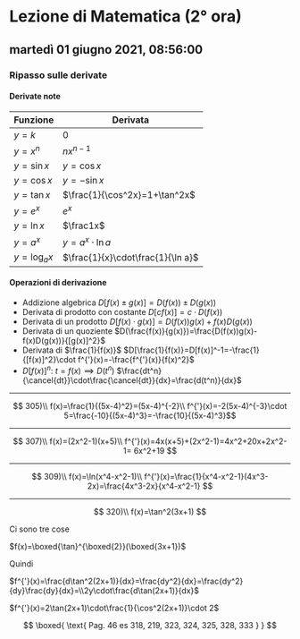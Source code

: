 # Lezione di Matematica (2° ora)

## martedì 01 giugno 2021, 08:56:00

### Ripasso sulle derivate

#### Derivate note

|Funzione|Derivata|
|----|----|
|$y=k$|0|
|$y=x^n$|$nx^{n-1}$|
|$y=\sin x$|$y=\cos x$|
|$y=\cos x$|$y=-\sin x$
|$y=\tan x$|$\frac{1}{\cos^2x}=1+\tan^2x$|
|$y=e^x$|$e^x$|
|$y=\ln x$|$\frac1x$|
|$y=a^x$|$y=a^x\cdot\ln a$|
|$y=\log_{a}x$|$\frac{1}{x}\cdot\frac{1}{\ln a}$

#### Operazioni di derivazione

* Addizione algebrica
 $D[f(x)\pm g(x)]=D(f(x))\pm D(g(x))$
 * Derivata di prodotto con costante
 $D[c f(x)]=c\cdot D(f(x))$
* Derivata di un prodotto
$D[f(x)\cdot g(x)]=D(f(x))g(x)+f(x)D(g(x))$ 
* Derivata di un quoziente
$D(\frac{f(x)}{g(x)})=\frac{D(f(x))g(x)-f(x)D(g(x))}{[g(x)]^2}$
* Derivata di $\frac{1}{f(x)}$
$D[\frac{1}{f(x)}=D[f(x)]^-1=-\frac{1}{[f(x)]^2}\cdot f^{'}(x)=-\frac{f^{'}(x)}{f(x)^2}$
* $D[f(x)]^n$:
$t=f(x)\implies D(t^n)$
$\frac{dt^n}{\cancel{dt}}\cdot\frac{\cancel{dt}}{dx}=\frac{d(t^n)}{dx}$


---

$$
305)\\
f(x)=\frac{1}{(5x-4)^2}=(5x-4)^{-2}\\
f^{'}(x)=-2(5x-4)^{-3}\cdot 5=\frac{-10}{(5x-4)^3}=-\frac{10}{(5x-4)^3}$$

---

$$
307)\\
f(x)=(2x^2-1)(x+5)\\
f^{'}(x)=4x(x+5)+(2x^2-1)=4x^2+20x+2x^2-1=
6x^2+19
$$

---

$$
309)\\
f(x)=\ln(x^4-x^2-1)\\
f^{'}(x)=\frac{1}{x^4-x^2-1}(4x^3-2x)=\frac{4x^3-2x}{x^4-x^2-1}
$$

---

$$
320)\\
f(x)=\tan^2(3x+1)
$$

Ci sono tre cose

$f(x)=\boxed{\tan}^{\boxed{2}}(\boxed{3x+1})$

Quindi

$f^{'}(x)=\frac{d\tan^2(2x+1)}{dx}=\frac{dy^2}{dx}=\frac{dy^2}{dy}\frac{dy}{dx}=\\2y\cdot\frac{d\tan(2x+1)}{dx}$


$f^{'}(x)=2\tan(2x+1)\cdot\frac{1}{\cos^2(2x+1)}\cdot 2$


$$
\boxed{
\text{
Pag. 46 es 318, 219, 
323, 324, 325, 328, 333
}
}
$$
<!--stackedit_data:
eyJoaXN0b3J5IjpbNjIyNzI1NDc1LC0yMzAwNzg0NDIsMTUyMD
I0NzU0NiwtMzYwNjkxMjQsNTI1NTg3MjczXX0=
-->